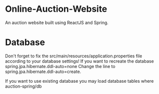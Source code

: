 # Online-Auction-Website
An auction website built using ReactJS and Spring.




# Database 
Don't forget to fix the src/main/resources/application.properties file according to your database settings! If you want to recreate the database spring.jpa.hibernate.ddl-auto=none
Change the line to spring.jpa.hibernate.ddl-auto=create.

If you want to use existing database you may load database tables where auction-spring/db
